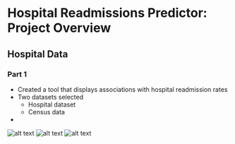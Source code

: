 # Hospital Readmissions Predictor: Project Overview
  ## Hospital Data
### Part 1

* Created a tool that displays associations with hospital readmission rates
* Two datasets selected
     *  Hospital dataset
     *  Census data
* 


![alt text](https://github.com/smithjs135/StoryPoint4.png "Readmission by County")
![alt text](https://github.com/smithjs135/StoryPoint4.png "Readmission by County")
![alt text](https://github.com/smithjs135/StoryPoint4.png "Readmission by County")
